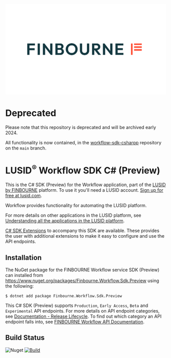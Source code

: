![LUSID_by_Finbourne](./resources/Finbourne_Logo_Teal.svg)

# Deprecated

Please note that this repository is deprecated and will be archived early 2024.

All functionality is now contained, in the [workflow-sdk-csharpp](https://github.com/finbourne/workflow-sdk-csharp) repository on the `main` branch.

# LUSID<sup>®</sup> Workflow SDK C# (Preview)

This is the C# SDK (Preview) for the Workflow application, part of the [LUSID by FINBOURNE](https://www.finbourne.com/lusid-technology) platform. To use it you'll need a LUSID account. [Sign up for free at lusid.com](https://www.lusid.com/app/signup).

Workflow provides functionality for automating the LUSID platform.

For more details on other applications in the LUSID platform, see [Understanding all the applications in the LUSID platform](https://support.lusid.com/knowledgebase/article/KA-01787/en-us).

[C# SDK Extensions](https://github.com/finbourne/workflow-sdk-extensions-csharp) to accompany this SDK are available. These provides the user with additional extensions to make it easy to configure and use the API endpoints.

## Installation

The NuGet package for the FINBOURNE Workflow service SDK (Preview) can installed from https://www.nuget.org/packages/Finbourne.Workflow.Sdk.Preview using the following:

```
$ dotnet add package Finbourne.Workflow.Sdk.Preview
```

This C# SDK (Preview) supports `Production`, `Early Access`, `Beta` and `Experimental` API endpoints. For more details on API endpoint categories, see [Documentation - Release Lifecycle](https://www.lusid.com/app/resources/documentation/lifecycle). To find out which category an API endpoint falls into, see [FINBOURNE Workflow API Documentation](https://www.lusid.com/workflow/swagger/index.html).

## Build Status 

![Nuget](https://img.shields.io/nuget/v/Finbourne.Workflow.Sdk.Preview?color=blue) [![Build](https://github.com/finbourne/workflow-sdk-csharp-preview/actions/workflow/build.yaml/badge.svg?branch=master)](https://github.com/finbourne/workflow-sdk-csharp-preview/actions/workflow/build.yaml)
